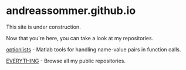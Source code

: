 # andreassommer.github.io

This site is under construction. 

Now that you're here, you can take a look at my repositories.

[optionlists](https://andreassommer.github.io/optionlists "Matlab tools for handling name-value pairs in function calls")
\- Matlab tools for handling name-value pairs in function calls.

[EVERYTHING](https://github.com/andreassommer "Go to my github.com site")
\- Browse all my public repositories.

